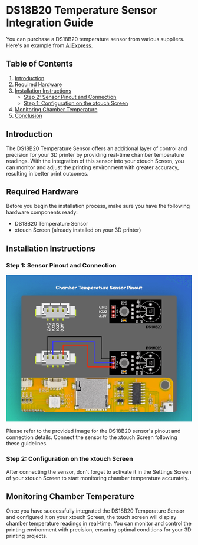 # DS18B20 Temperature Sensor Integration Guide

You can purchase a DS18B20 temperature sensor from various suppliers. Here's an example from [AliExpress](https://fr.aliexpress.com/item/1005001665962941.html).

## Table of Contents

1. [Introduction](#introduction)
2. [Required Hardware](#required-hardware)
3. [Installation Instructions](#installation-instructions)
   - [Step 2: Sensor Pinout and Connection](#step-1-sensor-pinout-and-connection)
   - [Step 1: Configuration on the xtouch Screen](#step-2-configuration-on-the-xtouch-screen)
4. [Monitoring Chamber Temperature](#monitoring-chamber-temperature)
5. [Conclusion](#conclusion)

## Introduction

The DS18B20 Temperature Sensor offers an additional layer of control and precision for your 3D printer by providing real-time chamber temperature readings. With the integration of this sensor into your xtouch Screen, you can monitor and adjust the printing environment with greater accuracy, resulting in better print outcomes.

## Required Hardware

Before you begin the installation process, make sure you have the following hardware components ready:

- DS18B20 Temperature Sensor
- xtouch Screen (already installed on your 3D printer)

## Installation Instructions

### Step 1: Sensor Pinout and Connection

![DS18B20 Sensor Pinout and Connection](/readme-assets/DS18B20_pinout.png)

Please refer to the provided image for the DS18B20 sensor's pinout and connection details. Connect the sensor to the xtouch Screen following these guidelines.

### Step 2: Configuration on the xtouch Screen

After connecting the sensor, don't forget to activate it in the Settings Screen of your xtouch Screen to start monitoring chamber temperature accurately.

## Monitoring Chamber Temperature

Once you have successfully integrated the DS18B20 Temperature Sensor and configured it on your xtouch Screen, the touch screen will display chamber temperature readings in real-time. You can monitor and control the printing environment with precision, ensuring optimal conditions for your 3D printing projects.
